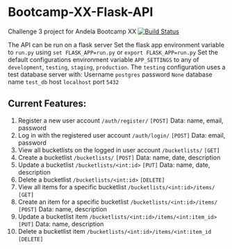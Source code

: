 # Bootcamp-XX-Flask-API
Challenge 3 project for Andela Bootcamp XX
[![Build Status](https://travis-ci.org/AnthonyGW/Bootcamp-XX-Flask-API.svg?branch=master)](https://travis-ci.org/AnthonyGW/Bootcamp-XX-Flask-API)

The API can be run on a flask server
Set the flask app environment variable to `run.py` using `set FLASK_APP=run.py` or `export FLASK_APP=run.py`
Set the default configurations environment variable `APP_SETTINGS` to any of `development`, `testing`, `staging`, `production`.
The `testing` configuration uses a test database server with:
Username `postgres`
password `None`
database name `test_db`
host `localhost`
port `5432`

## Current Features:
1. Register a new user account
`/auth/register/` `[POST]`
Data: name, email, password
2. Log in with the registered user account
`/auth/login/` `[POST]`
Data: email, password
3. View all bucketlists on the logged in user account
`/bucketlists/` `[GET]`
4. Create a bucketlist
`/bucketlists/` `[POST]`
Data: name, date, description
5. Update a bucketlist
`/bucketlists/<int:id>` `[PUT]`
Data: name, date, description
6. Delete a bucketlist
`/bucketlists/<int:id>` `[DELETE]`
7. View all items for a specific bucketlist
`/bucketlists/<int:id>/items/` `[GET]`
8. Create an item for a specific bucketlist
`/bucketlists/<int:id>/items/` `[POST]`
Data: name, description
9. Update a bucketlist item
`/bucketlists/<int:id>/items/<int:item_id>` `[PUT]`
Data: name, description
10. Delete a bucketlist item
`/bucketlists/<int:id>/items/<int:item_id` `[DELETE]`


